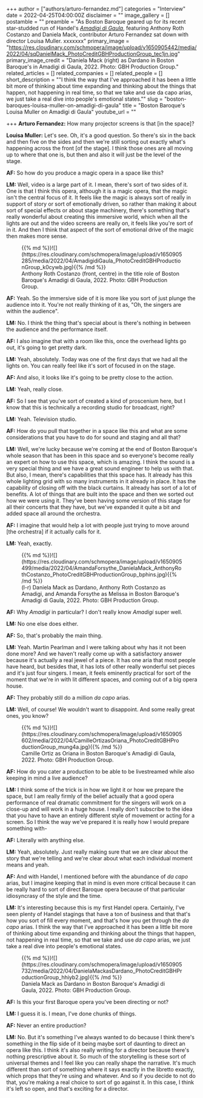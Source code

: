 +++
author = ["authors/arturo-fernandez.md"]
categories = "Interview"
date = 2022-04-25T04:00:00Z
disclaimer = ""
image_gallery = []
postamble = ""
preamble = "As Boston Baroque geared up for its recent star-studded run of Handel's [_Amadigi di Gaula_](https://baroque.boston/handel-amadigi-di-gaula-2022), featuring Anthony Roth Costanzo and Daniela Mack, contributor Arturo Fernandez sat down with director Louisa Muller. xxxxxxx"
primary_image = "https://res.cloudinary.com/schmopera/image/upload/v1650905442/media/2022/04/sqDanielMack_PhotoCreditGBHProductionGroup_tec1jn.jpg"
primary_image_credit = "Daniela Mack (right) as Dardano in Boston Baroque's in Amadigi di Gaula, 2022. Photo: GBH Production Group."
related_articles = []
related_companies = []
related_people = []
short_description = "\"I think the way that I've approached it has been a little bit more of thinking about time expanding and thinking about the things that happen, not happening in real time, so that we take and use da capo arias, we just take a real dive into people's emotional states.\""
slug = "boston-baroques-louisa-muller-on-amadigi-di-gaula"
title = "Boston Baroque's Louisa Muller on Amadigi di Gaula"
youtube_url = ""

+++
**Arturo Fernandez:** How many projector screens is that \[in the space\]?

**Louisa Muller:** Let's see. Oh, it's a good question. So there's six in the back and then five on the sides and then we're still sorting out exactly what's happening across the front \[of the stage\]. I think those ones are all moving up to where that one is, but then and also it will just be the level of the stage.

**AF:** So how do you produce a magic opera in a space like this?

**LM:** Well, video is a large part of it. I mean, there's sort of two sides of it. One is that I think this opera, although it is a magic opera, that the magic isn't the central focus of it. It feels like the magic is always sort of really in support of story or sort of emotionally driven, so rather than making it about sort of special effects or about stage machinery, there's something that's really wonderful about creating this immersive world, which when all the lights are out and the video screens are really on, it feels like you're sort of in it. And then I think that aspect of the sort of emotional drive of the magic then makes more sense.

<figure data-type="image">{{% md %}}![](https://res.cloudinary.com/schmopera/image/upload/v1650905285/media/2022/04/AmadigidiGaula_PhotoCreditGBHProductionGroup_k0cywb.jpg){{% /md %}}

<figcaption>Anthony Roth Costanzo (front, centre) in the title role of Boston Baroque's Amadigi di Gaula, 2022. Photo: GBH Production Group.</figcaption>

</figure>

**AF:** Yeah. So the immersive side of it is more like you sort of just plunge the audience into it. You're not really thinking of it as, "Oh, the singers are within the audience".

**LM:** No. I think the thing that's special about is there's nothing in between the audience and the performance itself.

**AF:** I also imagine that with a room like this, once the overhead lights go out, it's going to get pretty dark.

**LM:** Yeah, absolutely. Today was one of the first days that we had all the lights on. You can really feel like it's sort of focused in on the stage.

**AF:** And also, it looks like it's going to be pretty close to the action.

**LM:** Yeah, really close.

**AF:** So I see that you've sort of created a kind of proscenium here, but I know that this is technically a recording studio for broadcast, right?

**LM:** Yeah. Television studio.

**AF:** How do you pull that together in a space like this and what are some considerations that you have to do for sound and staging and all that?

**LM:** Well, we're lucky because we're coming at the end of Boston Baroque's whole season that has been in this space and so everyone's become really an expert on how to use this space, which is amazing. I think the sound is a very special thing and we have a great sound engineer to help us with that. But also, I mean, there's capabilities that this space has. It already has this whole lighting grid with so many instruments in it already in place. It has the capability of closing off with the black curtains. It already has sort of a lot of benefits. A lot of things that are built into the space and then we sorted out how we were using it. They've been having some version of this stage for all their concerts that they have, but we've expanded it quite a bit and added space all around the orchestra.

**AF:** I imagine that would help a lot with people just trying to move around \[the orchestra\] if it actually calls for it.

**LM:** Yeah, exactly.

<figure data-type="image">{{% md %}}![](https://res.cloudinary.com/schmopera/image/upload/v1650905499/media/2022/04/AmandaForsythe_DanielaMack_AnthonyRothCostanzo_PhotoCreditGBHProductionGroup_bphins.jpg){{% /md %}}

<figcaption>(l-r) Daniela Mack as Dardano, Anthony Roth Costanzo as Amadigi, and Amanda Forsythe as Melissa in Boston Baroque's Amadigi di Gaula, 2022. Photo: GBH Production Group.</figcaption>

</figure>

**AF:** Why _Amadigi_ in particular? I don't really know _Amadigi_ super well.

**LM:** No one else does either.

**AF:** So, that's probably the main thing.

**LM:** Yeah. Martin Pearlman and I were talking about why has it not been done more? And we haven't really come up with a satisfactory answer because it's actually a real jewel of a piece. It has one aria that most people have heard, but besides that, it has lots of other really wonderful set pieces and it's just four singers. I mean, it feels eminently practical for sort of the moment that we're in with lit different spaces, and coming out of a big opera house.

**AF:** They probably still do a million _da capo_ arias.

**LM:** Well, of course! We wouldn't want to disappoint. And some really great ones, you know?

<figure data-type="image">{{% md %}}![](https://res.cloudinary.com/schmopera/image/upload/v1650905602/media/2022/04/CamilleOrtizasOriana_PhotoCreditGBHProductionGroup_mung4a.jpg){{% /md %}}

<figcaption>Camille Ortiz as Oriana in Boston Baroque's Amadigi di Gaula, 2022. Photo: GBH Production Group.</figcaption>

</figure>

**AF:** How do you cater a production to be able to be livestreamed while also keeping in mind a live audience?

**LM:** I think some of the trick is in how we light it or how we prepare the space, but I am really firmly of the belief actually that a good opera performance of real dramatic commitment for the singers will work on a close-up and will work in a huge house. I really don't subscribe to the idea that you have to have an entirely different style of movement or acting for a screen. So I think the way we've prepared it is really how I would prepare something with-

**AF:** Literally with anything else.

**LM:** Yeah, absolutely. Just really making sure that we are clear about the story that we're telling and we're clear about what each individual moment means and yeah.

**AF:** And with Handel, I mentioned before with the abundance of _da capo_ arias, but I imagine keeping that in mind is even more critical because it can be really hard to sort of direct Baroque opera because of that particular idiosyncrasy of the style and the time.

**LM:** It's interesting because this is my first Handel opera. Certainly, I've seen plenty of Handel stagings that have a ton of business and that that's how you sort of fill every moment, and that's how you get through the _da capo_ arias. I think the way that I've approached it has been a little bit more of thinking about time expanding and thinking about the things that happen, not happening in real time, so that we take and use _da capo_ arias, we just take a real dive into people's emotional states.

<figure data-type="image">{{% md %}}![](https://res.cloudinary.com/schmopera/image/upload/v1650905732/media/2022/04/DanielaMackasDardano_PhotoCreditGBHProductionGroup_hhiyb2.jpg){{% /md %}}

<figcaption>Daniela Mack as Dardano in Boston Baroque's Amadigi di Gaula, 2022. Photo: GBH Production Group.</figcaption>

</figure>

**AF:** Is this your first Baroque opera you've been directing or not?

**LM:** I guess it is. I mean, I've done chunks of things.

**AF:** Never an entire production?

**LM:** No. But it's something I've always wanted to do because I think there's something in the flip side of it being maybe sort of daunting to direct an opera like this. I think it's also really writing for a director because there's nothing prescriptive about it. So much of the storytelling is these sort of universal themes and I feel like you can really shape the narrative. It's much different than sort of something where it says exactly in the libretto exactly, which props that they're using and whatever. And so if you decide to not do that, you're making a real choice to sort of go against it. In this case, I think it's left so open, and that's exciting for a director.